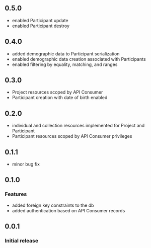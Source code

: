 ## 0.5.0

  * enabled Participant update
  * enabled Participant destroy

## 0.4.0

  * added demographic data to Participant serialization
  * enabled demographic data creation associated with Participants
  * enabled filtering by equality, matching, and ranges

## 0.3.0

  * Project resources scoped by API Consumer
  * Participant creation with date of birth enabled

## 0.2.0

  * individual and collection resources implemented for Project and Participant
  * Participant resources scoped by API Consumer privileges

## 0.1.1

  * minor bug fix

## 0.1.0

### Features

  * added foreign key constraints to the db
  * added authentication based on API Consumer records

## 0.0.1

### Initial release
